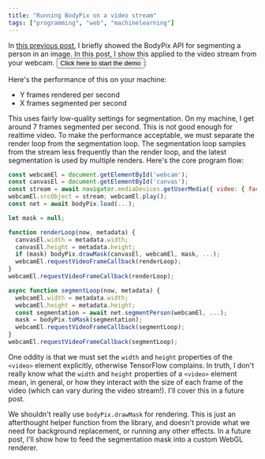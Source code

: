 ```yaml
---
title: "Running BodyPix on a video stream"
tags: ["programming", "web", "machinelearning"]
---
```


In [this previous post](/2020/08/16/bodypix-hello-world/),
I briefly showed the BodyPix API for segmenting a person in an image.
In this post, I show this applied to the video stream from your webcam.
<button onclick="helloWorld(); this.onclick=null">Click here to start the demo</button>:

<canvas id="canvas" width="100" height="100"></canvas>

Here's the performance of this on your machine:

* <span id="render_rate">Y</span> frames rendered per second
* <span id="segmentation_rate">X</span> frames segmented per second

This uses fairly low-quality settings for segmentation.
On my machine, I get around 7 frames segmented per second.
This is not good enough for realtime video.
To make the performance acceptable,
we must separate the render loop from the segmentation loop.
The segmentation loop samples from the stream less frequently than the render loop,
and the latest segmentation is used by multiple renders.
Here's the core program flow:

```js
const webcamEl = document.getElementById('webcam');
const canvasEl = document.getElementById('canvas');
const stream = await navigator.mediaDevices.getUserMedia({ video: { facingMode: 'user' } });
webcamEl.srcObject = stream; webcamEl.play();
const net = await bodyPix.load(...);

let mask = null;

function renderLoop(now, metadata) {
  canvasEl.width = metadata.width;
  canvasEl.height = metadata.height;
  if (mask) bodyPix.drawMask(canvasEl, webcamEl, mask, ...);
  webcamEl.requestVideoFrameCallback(renderLoop);
}
webcamEl.requestVideoFrameCallback(renderLoop);

async function segmentLoop(now, metadata) {
  webcamEl.width = metadata.width;
  webcamEl.height = metadata.height;
  const segmentation = await net.segmentPerson(webcamEl, ...);
  mask = bodyPix.toMask(segmentation);
  webcamEl.requestVideoFrameCallback(segmentLoop);
}
webcamEl.requestVideoFrameCallback(segmentLoop);
```

One oddity is that we must set the `width` and `height` properties of the `<video>` element explicitly,
otherwise TensorFlow complains.
In truth, I don't really know what the `width` and `height` properties of a `<video>` element mean, in general,
or how they interact with the size of each frame of the video (which can vary during the video stream!).
I'll cover this in a future post.

We shouldn't really use `bodyPix.drawMask` for rendering.
This is just an afterthought helper function from the library,
and doesn't provide what we need for background replacement,
or running any other effects.
In a future post, I'll show how to feed the segmentation mask into a custom WebGL renderer.

<script src="https://cdn.jsdelivr.net/npm/@tensorflow/tfjs@2.4"></script>

<script src="https://cdn.jsdelivr.net/npm/@tensorflow-models/body-pix@2.0"></script>
<video id="webcam" style="display: none;"></video>

<script>
  async function helloWorld() {
    const webcamEl = document.getElementById('webcam');
    const canvasEl = document.getElementById('canvas');
    const segmentationRateEl = document.getElementById('segmentation_rate');
    const renderRateEl = document.getElementById('render_rate');
    const stream = await navigator.mediaDevices.getUserMedia({ video: { facingMode: 'user' } });
    webcamEl.srcObject = stream;
    webcamEl.play();
    const net = await bodyPix.load({
      architecture: 'MobileNetV1',
      outputStride: 16,
      multiplier: 0.75,
      quantBytes: 2
    });

    let mask = null;

    let prevRenderTs = null;
    function renderLoop(now, metadata) {
      if (prevRenderTs) renderRateEl.innerText = (1000/(now-prevRenderTs)).toFixed(2);
      prevRenderTs = now;
      if (mask) {
        const opacity = 0.7;
        const flipHorizontal = false;
        const maskBlurAmount = 0;
        canvasEl.width = metadata.width;
        canvasEl.height = metadata.height;
        bodyPix.drawMask(canvasEl, webcamEl, mask, opacity, maskBlurAmount, flipHorizontal);
      }
      webcamEl.requestVideoFrameCallback(renderLoop);
    }
    webcamEl.requestVideoFrameCallback(renderLoop);

    let prevSegmentationTs = null;
    async function segmentLoop(now, metadata) {
      if (prevSegmentationTs) segmentationRateEl.innerText = (1000/(now-prevSegmentationTs)).toFixed(2);
      prevSegmentationTs = now;
      webcamEl.width = metadata.width;
      webcamEl.height = metadata.height;
      const segmentation = await net.segmentPerson(webcamEl, { internalResolution: 'medium', maxDetections: 1 });
      mask = bodyPix.toMask(segmentation);
      webcamEl.requestVideoFrameCallback(segmentLoop);
    }
    webcamEl.requestVideoFrameCallback(segmentLoop);
  };
</script>